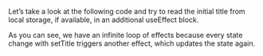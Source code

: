 Let’s take a look at the following code and try to read the initial title from local storage, if available, in an additional useEffect block.

As you can see, we have an infinite loop of effects because every state change with setTitle triggers another effect, which updates the state again.